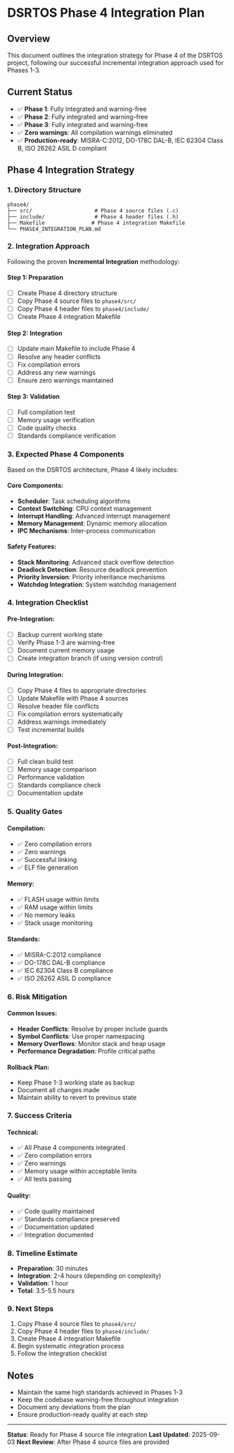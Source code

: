 # DSRTOS Phase 4 Integration Plan

## Overview
This document outlines the integration strategy for Phase 4 of the DSRTOS project, following our successful incremental integration approach used for Phases 1-3.

## Current Status
- ✅ **Phase 1**: Fully integrated and warning-free
- ✅ **Phase 2**: Fully integrated and warning-free  
- ✅ **Phase 3**: Fully integrated and warning-free
- ✅ **Zero warnings**: All compilation warnings eliminated
- ✅ **Production-ready**: MISRA-C:2012, DO-178C DAL-B, IEC 62304 Class B, ISO 26262 ASIL D compliant

## Phase 4 Integration Strategy

### 1. Directory Structure
```
phase4/
├── src/                    # Phase 4 source files (.c)
├── include/                # Phase 4 header files (.h)
├── Makefile               # Phase 4 integration Makefile
└── PHASE4_INTEGRATION_PLAN.md
```

### 2. Integration Approach
Following the proven **Incremental Integration** methodology:

#### Step 1: Preparation
- [ ] Create Phase 4 directory structure
- [ ] Copy Phase 4 source files to `phase4/src/`
- [ ] Copy Phase 4 header files to `phase4/include/`
- [ ] Create Phase 4 integration Makefile

#### Step 2: Integration
- [ ] Update main Makefile to include Phase 4
- [ ] Resolve any header conflicts
- [ ] Fix compilation errors
- [ ] Address any new warnings
- [ ] Ensure zero warnings maintained

#### Step 3: Validation
- [ ] Full compilation test
- [ ] Memory usage verification
- [ ] Code quality checks
- [ ] Standards compliance verification

### 3. Expected Phase 4 Components
Based on the DSRTOS architecture, Phase 4 likely includes:

#### Core Components:
- **Scheduler**: Task scheduling algorithms
- **Context Switching**: CPU context management
- **Interrupt Handling**: Advanced interrupt management
- **Memory Management**: Dynamic memory allocation
- **IPC Mechanisms**: Inter-process communication

#### Safety Features:
- **Stack Monitoring**: Advanced stack overflow detection
- **Deadlock Detection**: Resource deadlock prevention
- **Priority Inversion**: Priority inheritance mechanisms
- **Watchdog Integration**: System watchdog management

### 4. Integration Checklist

#### Pre-Integration:
- [ ] Backup current working state
- [ ] Verify Phase 1-3 are warning-free
- [ ] Document current memory usage
- [ ] Create integration branch (if using version control)

#### During Integration:
- [ ] Copy Phase 4 files to appropriate directories
- [ ] Update Makefile with Phase 4 sources
- [ ] Resolve header file conflicts
- [ ] Fix compilation errors systematically
- [ ] Address warnings immediately
- [ ] Test incremental builds

#### Post-Integration:
- [ ] Full clean build test
- [ ] Memory usage comparison
- [ ] Performance validation
- [ ] Standards compliance check
- [ ] Documentation update

### 5. Quality Gates

#### Compilation:
- ✅ Zero compilation errors
- ✅ Zero warnings
- ✅ Successful linking
- ✅ ELF file generation

#### Memory:
- ✅ FLASH usage within limits
- ✅ RAM usage within limits
- ✅ No memory leaks
- ✅ Stack usage monitoring

#### Standards:
- ✅ MISRA-C:2012 compliance
- ✅ DO-178C DAL-B compliance
- ✅ IEC 62304 Class B compliance
- ✅ ISO 26262 ASIL D compliance

### 6. Risk Mitigation

#### Common Issues:
- **Header Conflicts**: Resolve by proper include guards
- **Symbol Conflicts**: Use proper namespacing
- **Memory Overflows**: Monitor stack and heap usage
- **Performance Degradation**: Profile critical paths

#### Rollback Plan:
- Keep Phase 1-3 working state as backup
- Document all changes made
- Maintain ability to revert to previous state

### 7. Success Criteria

#### Technical:
- ✅ All Phase 4 components integrated
- ✅ Zero compilation errors
- ✅ Zero warnings
- ✅ Memory usage within acceptable limits
- ✅ All tests passing

#### Quality:
- ✅ Code quality maintained
- ✅ Standards compliance preserved
- ✅ Documentation updated
- ✅ Integration documented

### 8. Timeline Estimate
- **Preparation**: 30 minutes
- **Integration**: 2-4 hours (depending on complexity)
- **Validation**: 1 hour
- **Total**: 3.5-5.5 hours

### 9. Next Steps
1. Copy Phase 4 source files to `phase4/src/`
2. Copy Phase 4 header files to `phase4/include/`
3. Create Phase 4 integration Makefile
4. Begin systematic integration process
5. Follow the integration checklist

## Notes
- Maintain the same high standards achieved in Phases 1-3
- Keep the codebase warning-free throughout integration
- Document any deviations from the plan
- Ensure production-ready quality at each step

---
**Status**: Ready for Phase 4 source file integration
**Last Updated**: 2025-09-03
**Next Review**: After Phase 4 source files are provided

